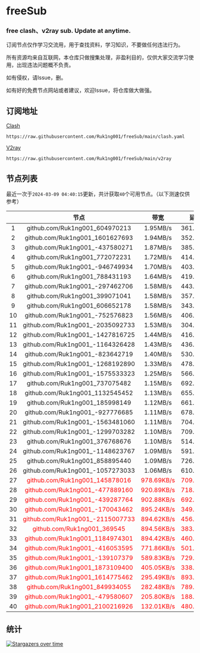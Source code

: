 # freeSub
### free clash、v2ray sub. Update at anytime.

订阅节点仅作学习交流用，用于查找资料，学习知识，不要做任何违法行为。

所有资源均来自互联网，本仓库只做搜集处理，非盈利目的，仅供大家交流学习使用，出现违法问题概不负责。

如有侵权，请Issue，删。

如有好的免费节点网站或者建议，欢迎Issue，将仓库做大做强。

## 订阅地址
[Clash](https://raw.githubusercontent.com/Ruk1ng001/freeSub/main/clash.yaml)
```
https://raw.githubusercontent.com/Ruk1ng001/freeSub/main/clash.yaml
```
[V2ray](https://raw.githubusercontent.com/Ruk1ng001/freeSub/main/v2ray)
```
https://raw.githubusercontent.com/Ruk1ng001/freeSub/main/v2ray
```

## 节点列表

最近一次于`2024-03-09 04:40:15`更新，共计获取`40`个可用节点。（以下测速仅供参考）

|  | 节点 | 带宽 | 延迟 |
|:-:|:--:|:--:|:--:|
 | 1 | github.com/Ruk1ng001_604970213 | 1.95MB/s | 361.00ms |
 | 2 | github.com/Ruk1ng001_1601627693 | 1.94MB/s | 352.00ms |
 | 3 | github.com/Ruk1ng001_-437580271 | 1.87MB/s | 385.00ms |
 | 4 | github.com/Ruk1ng001_772072231 | 1.72MB/s | 414.00ms |
 | 5 | github.com/Ruk1ng001_-946749934 | 1.70MB/s | 403.00ms |
 | 6 | github.com/Ruk1ng001_788431193 | 1.64MB/s | 419.00ms |
 | 7 | github.com/Ruk1ng001_-297462706 | 1.58MB/s | 443.00ms |
 | 8 | github.com/Ruk1ng001_399071041 | 1.58MB/s | 357.00ms |
 | 9 | github.com/Ruk1ng001_606652178 | 1.58MB/s | 343.00ms |
 | 10 | github.com/Ruk1ng001_-752576823 | 1.56MB/s | 406.00ms |
 | 11 | github.com/Ruk1ng001_-2035092733 | 1.53MB/s | 304.00ms |
 | 12 | github.com/Ruk1ng001_-1427816725 | 1.44MB/s | 416.00ms |
 | 13 | github.com/Ruk1ng001_-1164326428 | 1.43MB/s | 436.00ms |
 | 14 | github.com/Ruk1ng001_-823642719 | 1.40MB/s | 530.00ms |
 | 15 | github.com/Ruk1ng001_-1268192890 | 1.33MB/s | 478.00ms |
 | 16 | github.com/Ruk1ng001_-1575533323 | 1.25MB/s | 566.00ms |
 | 17 | github.com/Ruk1ng001_737075482 | 1.15MB/s | 692.00ms |
 | 18 | github.com/Ruk1ng001_1132545452 | 1.13MB/s | 655.00ms |
 | 19 | github.com/Ruk1ng001_185998149 | 1.12MB/s | 661.00ms |
 | 20 | github.com/Ruk1ng001_-927776685 | 1.11MB/s | 678.00ms |
 | 21 | github.com/Ruk1ng001_-1563481060 | 1.11MB/s | 704.00ms |
 | 22 | github.com/Ruk1ng001_-1299703282 | 1.10MB/s | 709.00ms |
 | 23 | github.com/Ruk1ng001_376768676 | 1.10MB/s | 514.00ms |
 | 24 | github.com/Ruk1ng001_-1148623767 | 1.09MB/s | 591.00ms |
 | 25 | github.com/Ruk1ng001_858895440 | 1.09MB/s | 726.00ms |
 | 26 | github.com/Ruk1ng001_-1057273033 | 1.06MB/s | 610.00ms |
 | 27 | <font color=red>github.com/Ruk1ng001_145878016</font> | <font color=red>978.69KB/s</font> | <font color=red>709.00ms</font> |
 | 28 | <font color=red>github.com/Ruk1ng001_-477889160</font> | <font color=red>920.89KB/s</font> | <font color=red>718.00ms</font> |
 | 29 | <font color=red>github.com/Ruk1ng001_-439287764</font> | <font color=red>902.88KB/s</font> | <font color=red>692.00ms</font> |
 | 30 | <font color=red>github.com/Ruk1ng001_-170043462</font> | <font color=red>895.24KB/s</font> | <font color=red>349.00ms</font> |
 | 31 | <font color=red>github.com/Ruk1ng001_-2115007733</font> | <font color=red>894.62KB/s</font> | <font color=red>456.00ms</font> |
 | 32 | <font color=red>github.com/Ruk1ng001_369545</font> | <font color=red>894.56KB/s</font> | <font color=red>383.00ms</font> |
 | 33 | <font color=red>github.com/Ruk1ng001_1184974301</font> | <font color=red>894.42KB/s</font> | <font color=red>460.00ms</font> |
 | 34 | <font color=red>github.com/Ruk1ng001_-416053595</font> | <font color=red>771.86KB/s</font> | <font color=red>501.00ms</font> |
 | 35 | <font color=red>github.com/Ruk1ng001_-139107379</font> | <font color=red>589.83KB/s</font> | <font color=red>729.00ms</font> |
 | 36 | <font color=red>github.com/Ruk1ng001_1873109400</font> | <font color=red>405.05KB/s</font> | <font color=red>338.00ms</font> |
 | 37 | <font color=red>github.com/Ruk1ng001_1614775462</font> | <font color=red>295.49KB/s</font> | <font color=red>893.00ms</font> |
 | 38 | <font color=red>github.com/Ruk1ng001_849934055</font> | <font color=red>282.48KB/s</font> | <font color=red>789.00ms</font> |
 | 39 | <font color=red>github.com/Ruk1ng001_-479580607</font> | <font color=red>205.80KB/s</font> | <font color=red>188.00ms</font> |
 | 40 | <font color=red>github.com/Ruk1ng001_2100216926</font> | <font color=red>132.01KB/s</font> | <font color=red>480.00ms</font> |


## 统计

[![Stargazers over time](https://starchart.cc/Ruk1ng001/freeSub.svg)](https://starchart.cc/Ruk1ng001/freeSub)